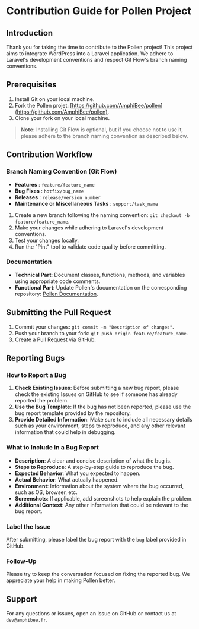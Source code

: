 # Contribution Guide for Pollen Project

## Introduction

Thank you for taking the time to contribute to the Pollen project! This project aims to integrate WordPress into a Laravel application. We adhere to Laravel's development conventions and respect Git Flow's branch naming conventions.

## Prerequisites

1. Install Git on your local machine.
2. Fork the Pollen projet: [https://github.com/AmphiBee/pollen](https://github.com/AmphiBee/pollen).
3. Clone your fork on your local machine.

> **Note:** Installing Git Flow is optional, but if you choose not to use it, please adhere to the branch naming convention as described below.

## Contribution Workflow

### Branch Naming Convention (Git Flow)

- **Features** : `feature/feature_name`
- **Bug Fixes** : `hotfix/bug_name`
- **Releases** : `release/version_number`
- **Maintenance or Miscellaneous Tasks** : `support/task_name`

1. Create a new branch following the naming convention: `git checkout -b feature/feature_name`.
2. Make your changes while adhering to Laravel's development conventions.
3. Test your changes locally.
4. Run the "Pint" tool to validate code quality before committing.

### Documentation

- **Technical Part**: Document classes, functions, methods, and variables using appropriate code comments.
- **Functional Part**: Update Pollen's documentation on the corresponding repository: [Pollen Documentation](https://github.com/AmphiBee/pollen-documentation).

## Submitting the Pull Request

1. Commit your changes: `git commit -m "Description of changes"`.
2. Push your branch to your fork: `git push origin feature/feature_name`.
3. Create a Pull Request via GitHub.

## Reporting Bugs

### How to Report a Bug

1. **Check Existing Issues**: Before submitting a new bug report, please check the existing Issues on GitHub to see if someone has already reported the problem.
2. **Use the Bug Template**: If the bug has not been reported, please use the bug report template provided by the repository.
3. **Provide Detailed Information**: Make sure to include all necessary details such as your environment, steps to reproduce, and any other relevant information that could help in debugging.

### What to Include in a Bug Report

- **Description**: A clear and concise description of what the bug is.
- **Steps to Reproduce**: A step-by-step guide to reproduce the bug.
- **Expected Behavior**: What you expected to happen.
- **Actual Behavior**: What actually happened.
- **Environment**: Information about the system where the bug occurred, such as OS, browser, etc.
- **Screenshots**: If applicable, add screenshots to help explain the problem.
- **Additional Context**: Any other information that could be relevant to the bug report.

### Label the Issue

After submitting, please label the bug report with the `bug` label provided in GitHub.

### Follow-Up

Please try to keep the conversation focused on fixing the reported bug. We appreciate your help in making Pollen better.

## Support

For any questions or issues, open an Issue on GitHub or contact us at `dev@amphibee.fr`.
